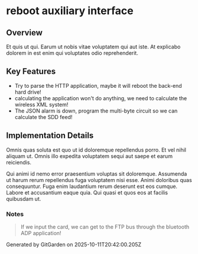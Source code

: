 # reboot auxiliary interface

## Overview
Et quis ut qui. Earum ut nobis vitae voluptatem qui aut iste. At explicabo dolorem in est enim qui voluptates odio reprehenderit.

## Key Features
- Try to parse the HTTP application, maybe it will reboot the back-end hard drive!
- calculating the application won't do anything, we need to calculate the wireless XML system!
- The JSON alarm is down, program the multi-byte circuit so we can calculate the SDD feed!

## Implementation Details
Omnis quas soluta est quo ut id doloremque repellendus porro. Et vel nihil aliquam ut. Omnis illo expedita voluptatem sequi aut saepe et earum reiciendis.
 Qui animi id nemo error praesentium voluptas sit doloremque. Assumenda ut harum rerum repellendus fuga voluptatem nisi esse. Animi doloribus quas consequuntur. Fuga enim laudantium rerum deserunt est eos cumque. Labore et accusantium eaque quia. Qui quasi et quos eos at facilis quibusdam ut.

### Notes
> If we input the card, we can get to the FTP bus through the bluetooth ADP application!

Generated by GitGarden on 2025-10-11T20:42:00.205Z